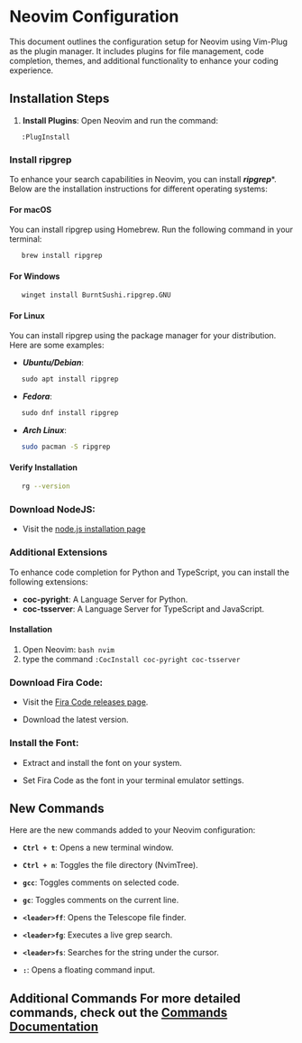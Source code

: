 # Neovim Configuration

This document outlines the configuration setup for Neovim using Vim-Plug as the plugin manager. It includes plugins for file management, code completion, themes, and additional functionality to enhance your coding experience.

## Installation Steps

1. **Install Plugins**:
   Open Neovim and run the command:

```vim
   :PlugInstall
```

### Install ripgrep

To enhance your search capabilities in Neovim, you can install ***ripgrep****. Below are the installation instructions for different operating systems:
#### For macOS

You can install ripgrep using Homebrew. Run the following command in your terminal:

  

```bash
   brew install ripgrep
```

  
#### For Windows

```bash 
   winget install BurntSushi.ripgrep.GNU
```


#### For Linux

You can install ripgrep using the package manager for your distribution. Here are some examples:

  
- ***Ubuntu/Debian***:

```bash
   sudo apt install ripgrep
```

  

- ***Fedora***:

```bash
   sudo dnf install ripgrep
```

  

- ***Arch Linux***:

```bash
   sudo pacman -S ripgrep
```


#### Verify Installation  

```bash
   rg --version
```

### Download NodeJS:

- Visit the [node.js installation page](https://nodejs.org/en/download/package-manager)

### Additional Extensions 

To enhance code completion for Python and TypeScript, you can install the following extensions: 

- **coc-pyright**: A Language Server for Python. 
- **coc-tsserver**: A Language Server for TypeScript and JavaScript. 
#### Installation 

1. Open Neovim: ```bash nvim```
2. type the command `:CocInstall coc-pyright coc-tsserver`


### Download Fira Code:

- Visit the [Fira Code releases page](https://github.com/tonsky/FiraCode/releases).

- Download the latest version.


### Install the Font:

- Extract and install the font on your system.

- Set Fira Code as the font in your terminal emulator settings.

  

## New Commands

  

Here are the new commands added to your Neovim configuration:

  

- **`Ctrl + t`**: Opens a new terminal window.

- **`Ctrl + n`**: Toggles the file directory (NvimTree).

- **`gcc`**: Toggles comments on selected code.

- **`gc`**: Toggles comments on the current line.

- **`<leader>ff`**: Opens the Telescope file finder.

- **`<leader>fg`**: Executes a live grep search.

- **`<leader>fs`**: Searches for the string under the cursor.

- **`:`**: Opens a floating command input.


## Additional Commands For more detailed commands, check out the [Commands Documentation](commands.md)

